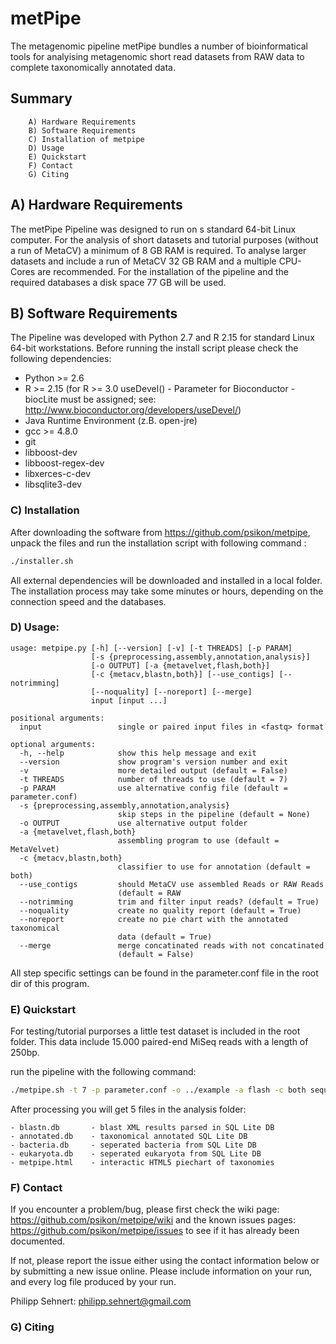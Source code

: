# metPipe

The metagenomic pipeline metPipe bundles a number of bioinformatical tools for analyising metagenomic short read datasets 
from RAW data to complete taxonomically annotated data. 

## Summary 
		A) Hardware Requirements
		B) Software Requirements
		C) Installation of metpipe
		D) Usage
		E) Quickstart
		F) Contact
		G) Citing

## A) Hardware Requirements

The metPipe Pipeline was designed to run on s standard 64-bit Linux computer. For the analysis of short datasets and tutorial purposes (without a run of MetaCV) a minimum of 8 GB RAM is required. To analyse larger datasets and include a run of MetaCV 32 GB RAM and a multiple CPU-Cores are recommended. For the installation of the pipeline and the required databases a disk space 77 GB will be used. 

## B) Software Requirements

The Pipeline was developed with Python 2.7 and R 2.15 for standard Linux 64-bit workstations.  Before running the install script please check the following dependencies:

* Python >= 2.6
* R >= 2.15  (for R >= 3.0 useDevel() - Parameter for Bioconductor - biocLite must be assigned; see: http://www.bioconductor.org/developers/useDevel/)
* Java Runtime Environment (z.B. open-jre)
* gcc >= 4.8.0
* git
* libboost-dev
* libboost-regex-dev
* libxerces-c-dev 
* libsqlite3-dev

### C) Installation

After downloading the software from https://github.com/psikon/metpipe, unpack the files and run the installation script with following command :

```bash
./installer.sh
```

All external dependencies will be downloaded and installed in a local folder. The installation process may take some minutes or hours, depending on the connection speed and the databases.

### D) Usage:

```
usage: metpipe.py [-h] [--version] [-v] [-t THREADS] [-p PARAM]
                  [-s {preprocessing,assembly,annotation,analysis}]
                  [-o OUTPUT] [-a {metavelvet,flash,both}]
                  [-c {metacv,blastn,both}] [--use_contigs] [--notrimming]
                  [--noquality] [--noreport] [--merge]
                  input [input ...]

positional arguments:
  input                 single or paired input files in <fastq> format

optional arguments:
  -h, --help            show this help message and exit
  --version             show program's version number and exit
  -v                    more detailed output (default = False)
  -t THREADS            number of threads to use (default = 7)
  -p PARAM              use alternative config file (default = parameter.conf)
  -s {preprocessing,assembly,annotation,analysis}
                        skip steps in the pipeline (default = None)
  -o OUTPUT             use alternative output folder
  -a {metavelvet,flash,both}
                        assembling program to use (default = MetaVelvet)
  -c {metacv,blastn,both}
                        classifier to use for annotation (default = both)
  --use_contigs         should MetaCV use assembled Reads or RAW Reads
                        (default = RAW
  --notrimming          trim and filter input reads? (default = True)
  --noquality           create no quality report (default = True)
  --noreport            create no pie chart with the annotated taxonomical
                        data (default = True)
  --merge               merge concatinated reads with not concatinated
                        (default = False)
```

All step specific settings can be found in the parameter.conf file in the root dir of this program.

### E) Quickstart

For testing/tutorial purporses a little test dataset is included in the root folder. This data include 15.000 paired-end MiSeq reads with a length of 250bp.

run the pipeline with the following command:

```bash
./metpipe.sh -t 7 -p parameter.conf -o ../example -a flash -c both sequences/forward.fastq sequences/reverse/fastq
```

After processing you will get 5 files in the analysis folder:

	- blastn.db       - blast XML results parsed in SQL Lite DB
	- annotated.db    - taxonomical annotated SQL Lite DB
	- bacteria.db     - seperated bacteria from SQL Lite DB
	- eukaryota.db    - seperated eukaryota from SQL Lite DB
	- metpipe.html    - interactic HTML5 piechart of taxonomies

### F) Contact

If you encounter a problem/bug, please first check the wiki page:
https://github.com/psikon/metpipe/wiki
and the known issues pages:
https://github.com/psikon/metpipe/issues
to see if it has already been documented.

If not, please report the issue either using the contact information below or 
by submitting a new issue online. Please include information on your run,
and every log file produced by your run.

Philipp Sehnert: philipp.sehnert@gmail.com

### G) Citing



		
	 

